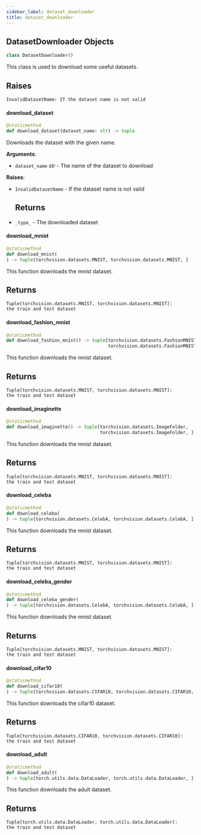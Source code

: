 ```yaml
---
sidebar_label: dataset_downloader
title: dataset_downloader
---
```


## DatasetDownloader Objects

```python
class DatasetDownloader()
```

This class is used to download some useful datasets.

Raises
------
    InvalidDatasetName: If the dataset name is not valid

#### download\_dataset

```python
@staticmethod
def download_dataset(dataset_name: str) -> tuple
```

Downloads the dataset with the given name.

**Arguments**:

- `dataset_name` _str_ - The name of the dataset to download

**Raises**:

- `InvalidDatasetName` - If the dataset name is not valid
  
  Returns
  -------
- `_type_` - The downloaded dataset

#### download\_mnist

```python
@staticmethod
def download_mnist(
) -> tuple[torchvision.datasets.MNIST, torchvision.datasets.MNIST, ]
```

This function downloads the mnist dataset.

Returns
-------
    Tuple[torchvision.datasets.MNIST, torchvision.datasets.MNIST]:
    the train and test dataset

#### download\_fashion\_mnist

```python
@staticmethod
def download_fashion_mnist() -> tuple[torchvision.datasets.FashionMNIST,
                                      torchvision.datasets.FashionMNIST, ]
```

This function downloads the mnist dataset.

Returns
-------
    Tuple[torchvision.datasets.MNIST, torchvision.datasets.MNIST]:
    the train and test dataset

#### download\_imaginette

```python
@staticmethod
def download_imaginette() -> tuple[torchvision.datasets.ImageFolder,
                                   torchvision.datasets.ImageFolder, ]
```

This function downloads the mnist dataset.

Returns
-------
    Tuple[torchvision.datasets.MNIST, torchvision.datasets.MNIST]:
    the train and test dataset

#### download\_celeba

```python
@staticmethod
def download_celeba(
) -> tuple[torchvision.datasets.CelebA, torchvision.datasets.CelebA, ]
```

This function downloads the mnist dataset.

Returns
-------
    Tuple[torchvision.datasets.MNIST, torchvision.datasets.MNIST]:
    the train and test dataset

#### download\_celeba\_gender

```python
@staticmethod
def download_celeba_gender(
) -> tuple[torchvision.datasets.CelebA, torchvision.datasets.CelebA, ]
```

This function downloads the mnist dataset.

Returns
-------
    Tuple[torchvision.datasets.MNIST, torchvision.datasets.MNIST]:
    the train and test dataset

#### download\_cifar10

```python
@staticmethod
def download_cifar10(
) -> tuple[torchvision.datasets.CIFAR10, torchvision.datasets.CIFAR10, ]
```

This function downloads the cifar10 dataset.

Returns
-------
    Tuple[torchvision.datasets.CIFAR10, torchvision.datasets.CIFAR10]:
    the train and test dataset

#### download\_adult

```python
@staticmethod
def download_adult(
) -> tuple[torch.utils.data.DataLoader, torch.utils.data.DataLoader, ]
```

This function downloads the adult dataset.

Returns
-------
    Tuple[torch.utils.data.DataLoader, torch.utils.data.DataLoader]:
    the train and test dataset


